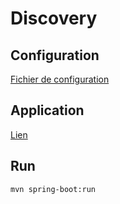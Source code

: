# Discovery

## Configuration
[Fichier de configuration](../config/src/main/resources/configService/discovery-service.properties)

## Application
[Lien](http://localhost:8761)

## Run
`mvn spring-boot:run`